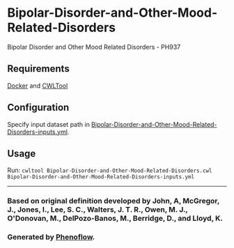 # Bipolar-Disorder-and-Other-Mood-Related-Disorders

Bipolar Disorder and Other Mood Related Disorders - PH937

## Requirements

[Docker](https://docs.docker.com/install/) and [CWLTool](https://github.com/common-workflow-language/cwltool#install)

## Configuration

Specify input dataset path in [Bipolar-Disorder-and-Other-Mood-Related-Disorders-inputs.yml](Bipolar-Disorder-and-Other-Mood-Related-Disorders-inputs.yml).

## Usage

Run: `cwltool Bipolar-Disorder-and-Other-Mood-Related-Disorders.cwl Bipolar-Disorder-and-Other-Mood-Related-Disorders-inputs.yml`

***

### Based on original definition developed by John, A, McGregor, J., Jones, I., Lee, S. C., Walters, J. T. R., Owen, M. J., O'Donovan, M., DelPozo-Banos, M., Berridge, D., and Lloyd, K.
### Generated by [Phenoflow](https://kclhi.org/phenoflow).
